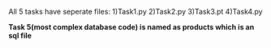 All 5 tasks have seperate files:
1)Task1.py
2)Task2.py
3)Task3.pt
4)Task4.py

**Task 5(most complex database code) is named as products which is an sql file**
